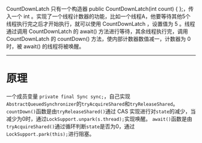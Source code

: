 CountDownLatch
只有一个构造器 public CountDownLatch(int count) {  };，传入一个 int 。实现了一个线程计数器的功能，比如一个线程A，他要等待其他5个线程执行完之后才开始执行，就可以使用 CountDownLatch ，设置值为 5 。线程通过调用 CountDownLatch 的 await() 方法进行等待，其余线程执行完，调用 CountDownLatch 的 countDown() 方法，使内部计数器数值减一，计数器为 0 时，被 await() 的线程将被唤醒。

___
# 原理
一个成员变量 `private final Sync sync;`，自己实现`AbstractQueuedSynchronizer`的`tryAcquireShared`和`tryReleaseShared`。
`countDown()`函数是由`tryReleaseShared()`通过 CAS 实现进行对`state`的减少，当减少为0时，通过`LockSupport.unpark(s.thread);`实现唤醒。
`await()`函数是由`tryAcquireShared()`通过循环判断`state`是否为0，通过`LockSupport.park(this);`进行阻塞。


